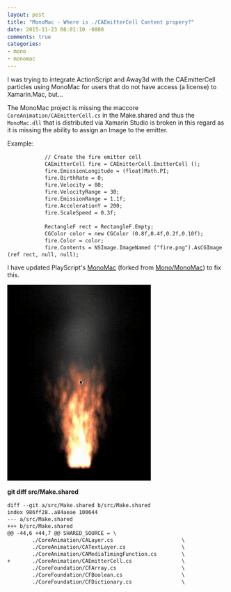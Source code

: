 ```yaml
---
layout: post
title: "MonoMac - Where is ./CAEmitterCell Content propery?"
date: 2015-11-23 06:01:10 -0800
comments: true
categories: 
- mono
- monomac
---
```

I was trying to integrate ActionScript and Away3d with the CAEmitterCell particles using MonoMac for users that do not have access (a license) to Xamarin.Mac, but...

The MonoMac project is missing the maccore `CoreAnimation/CAEmitterCell.cs` in the Make.shared and thus the `MonoMac.dll` that is distributed via Xamarin Studio is broken in this regard as it is missing the ability to assign an Image to the emitter.

Example:

				// Create the fire emitter cell
				CAEmitterCell fire = CAEmitterCell.EmitterCell ();
				fire.EmissionLongitude = (float)Math.PI;
				fire.BirthRate = 0;
				fire.Velocity = 80;
				fire.VelocityRange = 30;
				fire.EmissionRange = 1.1f;
				fire.AccelerationY = 200;
				fire.ScaleSpeed = 0.3f;
	
				RectangleF rect = RectangleF.Empty;
				CGColor color = new CGColor (0.8f,0.4f,0.2f,0.10f);
				fire.Color = color;
				fire.Contents = NSImage.ImageNamed ("fire.png").AsCGImage (ref rect, null, null);


I have updated PlayScript's [MonoMac](https://github.com/PlayScriptRedux/monomac) (forked from [Mono/MonoMac](https://github.com/mono/monomac)) to fix this. 

![](/images/MonoMac-Fire.gif)

**git diff src/Make.shared**

	diff --git a/src/Make.shared b/src/Make.shared
	index 986ff28..a84aeae 100644
	--- a/src/Make.shared
	+++ b/src/Make.shared
	@@ -44,6 +44,7 @@ SHARED_SOURCE = \
	        ./CoreAnimation/CALayer.cs                      \
	        ./CoreAnimation/CATextLayer.cs                  \
	        ./CoreAnimation/CAMediaTimingFunction.cs        \
	+       ./CoreAnimation/CAEmitterCell.cs                \
	        ./CoreFoundation/CFArray.cs                     \
	        ./CoreFoundation/CFBoolean.cs                   \
	        ./CoreFoundation/CFDictionary.cs                \
